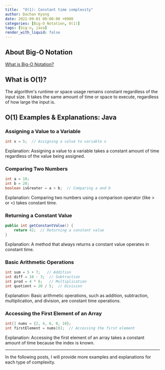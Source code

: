 ```yaml
---
title:  "O(1): Constant time complexity"
author: Dachan Kyong
date: 2022-09-01 00:00:00 +0900
categories: [Big-O Notation, O(1)]
tags: [big-o, java]
render_with_liquid: false
---
```

## **About Big-O Notation**
[What is Big-O Notation?](https://dachan-kyong.github.io/posts/about-big-O-notation/)

## **What is O(1)?**
The algorithm's runtime or space usage remains constant regardless of the input size. It takes the same amount of time or space to execute, regardless of how large the input is.


## **O(1) Examples & Explanations: Java**

### Assigning a Value to a Variable
```java
int x = 5;  // Assigning a value to variable x
```
Explanation: Assigning a value to a variable takes a constant amount of time regardless of the value being assigned.

### Comparing Two Numbers
```java
int a = 10;
int b = 20;
boolean isGreater = a > b;  // Comparing a and b
```
Explanation: Comparing two numbers using a comparison operator (like > or <) takes constant time.

### Returning a Constant Value
```java
public int getConstantValue() {
    return 42;  // Returning a constant value
}
```
Explanation: A method that always returns a constant value operates in constant time.

### Basic Arithmetic Operations
```java
int sum = 5 + 7;   // Addition
int diff = 10 - 3;  // Subtraction
int prod = 4 * 6;   // Multiplication
int quotient = 20 / 5;  // Division
```
Explanation: Basic arithmetic operations, such as addition, subtraction, multiplication, and division, are constant time operations.

### Accessing the First Element of an Array
```java
int[] nums = {2, 4, 6, 8, 10};
int firstElement = nums[0];  // Accessing the first element
```
Explanation: Accessing the first element of an array takes a constant amount of time because the index is known.



---
In the following posts, I will provide more examples and explanations for each type of complexity.

